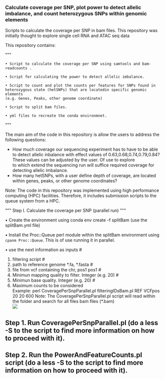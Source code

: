 
### Calculate coverage per SNP, plot power to detect allelic imbalance, and count heterozygous SNPs within genomic elements

Scripts to calculate the coverage per SNP in bam files. This repository was initially thought to explore single cell RNA and ATAC seq data

This repository contains:

"""

    • Script to calculate the coverage per SNP using samtools and bam-readcounts .

    • Script for calculating the power to detect allelic imbalance.

    • Script to count and plot the counts per features for SNPs found in
    heterozygous state (hetSNPs) that are locatedin specific genomic elements
    (e.g. Genes, Peaks, other genome coordinate)

    • Script to split bam files.

    • yml files to recreate the conda environmnet.
    
"""

The main aim of the code in this repository is allow the users to address the following questions:
- How much coverage our sequencing experiment has to have to be able to detect allelic inbalance with
effect values of 0.63,0.68,0.74,0.79,0.84? These values can be adjusted by the user. Of use to explore  
to which extend the sequencing run will suffice required coverage for detecting allelic imbalance.
- How many hetSNPs, with a user define depth of coverage, are located within genes, peaks, or other genome coordinates?

Note: The code in this repository was implemented using high performance computing (HPC) facilities. Therefore, it includes
submission scripts to the queue system from a HPC.

"""
Step I. Calculate the coverage per SNP (parallel run)
"""

• Create the environment using conda env create -f splitBam (use the splitBam.yml file)

• Install the Proc::Queue perl module within the splitBam environment using `cpanm Proc::Queue`.
This is of use running it in parallel.

• use the next information as inputs                                          #
  1. filtering script                                                       #
  2. path to reference genome *.fa, *.fasta                                   #
  3. file from vcf containing the chr, pos1 pos1                              #
  4. Minimun mapping quality to filter. Integer (e.g. 20)                     #
  5. Minimun  base quality. Integer (e.g. 20)                                 #
  6. Maximum counts to be considered  
  Example:  perl CoveragePerSnpParallel.pl filteringIDsBam.pl REF VCFpos 20 20 600
Note: The CoveragePerSnpParallel.pl script will read within the folder and search for all files bam files (*.bam)    
![](images/FertilityVsLifeExpectancy.gif)





## Step 1. Run CoveragePerSnpParallel.pl (do a less -S to the script to find more information on how to proceed with it).
## Step 2. Run the PowerAndFeatureCounts.pl script (do a less -S to the script to find more information on how to proceed with it).
